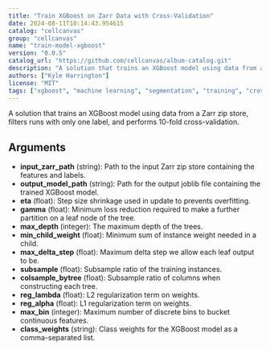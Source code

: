 ```yaml
---
title: "Train XGBoost on Zarr Data with Cross-Validation"
date: 2024-08-11T10:14:43.954615
catalog: "cellcanvas"
group: "cellcanvas"
name: "train-model-xgboost"
version: "0.0.5"
catalog_url: "https://github.com/cellcanvas/album-catalog.git"
description: "A solution that trains an XGBoost model using data from a Zarr zip store, filters runs with only one label, and performs 10-fold cross-validation."
authors: ["Kyle Harrington"]
license: "MIT"
tags: ["xgboost", "machine learning", "segmentation", "training", "cross-validation"]
---
```


A solution that trains an XGBoost model using data from a Zarr zip store, filters runs with only one label, and performs 10-fold cross-validation.

## Arguments

- **input_zarr_path** (string): Path to the input Zarr zip store containing the features and labels.
- **output_model_path** (string): Path for the output joblib file containing the trained XGBoost model.
- **eta** (float): Step size shrinkage used in update to prevents overfitting.
- **gamma** (float): Minimum loss reduction required to make a further partition on a leaf node of the tree.
- **max_depth** (integer): The maximum depth of the trees.
- **min_child_weight** (float): Minimum sum of instance weight needed in a child.
- **max_delta_step** (float): Maximum delta step we allow each leaf output to be.
- **subsample** (float): Subsample ratio of the training instances.
- **colsample_bytree** (float): Subsample ratio of columns when constructing each tree.
- **reg_lambda** (float): L2 regularization term on weights.
- **reg_alpha** (float): L1 regularization term on weights.
- **max_bin** (integer): Maximum number of discrete bins to bucket continuous features.
- **class_weights** (string): Class weights for the XGBoost model as a comma-separated list.

